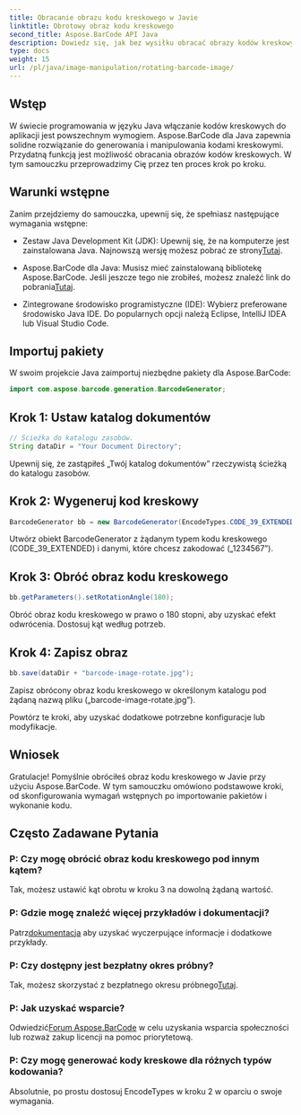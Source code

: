 ```yaml
---
title: Obracanie obrazu kodu kreskowego w Javie
linktitle: Obrotowy obraz kodu kreskowego
second_title: Aspose.BarCode API Java
description: Dowiedz się, jak bez wysiłku obracać obrazy kodów kreskowych w Javie, używając Aspose.BarCode. Kompleksowy przewodnik krok po kroku dla programistów Java.
type: docs
weight: 15
url: /pl/java/image-manipulation/rotating-barcode-image/
---
```


## Wstęp

W świecie programowania w języku Java włączanie kodów kreskowych do aplikacji jest powszechnym wymogiem. Aspose.BarCode dla Java zapewnia solidne rozwiązanie do generowania i manipulowania kodami kreskowymi. Przydatną funkcją jest możliwość obracania obrazów kodów kreskowych. W tym samouczku przeprowadzimy Cię przez ten proces krok po kroku.

## Warunki wstępne

Zanim przejdziemy do samouczka, upewnij się, że spełniasz następujące wymagania wstępne:

-  Zestaw Java Development Kit (JDK): Upewnij się, że na komputerze jest zainstalowana Java. Najnowszą wersję możesz pobrać ze strony[Tutaj](https://www.oracle.com/java/technologies/javase-downloads.html).

- Aspose.BarCode dla Java: Musisz mieć zainstalowaną bibliotekę Aspose.BarCode. Jeśli jeszcze tego nie zrobiłeś, możesz znaleźć link do pobrania[Tutaj](https://releases.aspose.com/barcode/java/).

- Zintegrowane środowisko programistyczne (IDE): Wybierz preferowane środowisko Java IDE. Do popularnych opcji należą Eclipse, IntelliJ IDEA lub Visual Studio Code.

## Importuj pakiety

W swoim projekcie Java zaimportuj niezbędne pakiety dla Aspose.BarCode:

```java
import com.aspose.barcode.generation.BarcodeGenerator;
```

## Krok 1: Ustaw katalog dokumentów

```java
// Ścieżka do katalogu zasobów.
String dataDir = "Your Document Directory";
```

Upewnij się, że zastąpiłeś „Twój katalog dokumentów” rzeczywistą ścieżką do katalogu zasobów.

## Krok 2: Wygeneruj kod kreskowy

```java
BarcodeGenerator bb = new BarcodeGenerator(EncodeTypes.CODE_39_EXTENDED, "1234567");
```

Utwórz obiekt BarcodeGenerator z żądanym typem kodu kreskowego (CODE_39_EXTENDED) i danymi, które chcesz zakodować („1234567”).

## Krok 3: Obróć obraz kodu kreskowego

```java
bb.getParameters().setRotationAngle(180);
```

Obróć obraz kodu kreskowego w prawo o 180 stopni, aby uzyskać efekt odwrócenia. Dostosuj kąt według potrzeb.

## Krok 4: Zapisz obraz

```java
bb.save(dataDir + "barcode-image-rotate.jpg");
```

Zapisz obrócony obraz kodu kreskowego w określonym katalogu pod żądaną nazwą pliku („barcode-image-rotate.jpg”).

Powtórz te kroki, aby uzyskać dodatkowe potrzebne konfiguracje lub modyfikacje.

## Wniosek

Gratulacje! Pomyślnie obróciłeś obraz kodu kreskowego w Javie przy użyciu Aspose.BarCode. W tym samouczku omówiono podstawowe kroki, od skonfigurowania wymagań wstępnych po importowanie pakietów i wykonanie kodu.

## Często Zadawane Pytania

### P: Czy mogę obrócić obraz kodu kreskowego pod innym kątem?
Tak, możesz ustawić kąt obrotu w kroku 3 na dowolną żądaną wartość.

### P: Gdzie mogę znaleźć więcej przykładów i dokumentacji?
 Patrz[dokumentacja](https://reference.aspose.com/barcode/java/) aby uzyskać wyczerpujące informacje i dodatkowe przykłady.

### P: Czy dostępny jest bezpłatny okres próbny?
 Tak, możesz skorzystać z bezpłatnego okresu próbnego[Tutaj](https://releases.aspose.com/).

### P: Jak uzyskać wsparcie?
 Odwiedzić[Forum Aspose.BarCode](https://forum.aspose.com/c/barcode/13) w celu uzyskania wsparcia społeczności lub rozważ zakup licencji na pomoc priorytetową.

### P: Czy mogę generować kody kreskowe dla różnych typów kodowania?
Absolutnie, po prostu dostosuj EncodeTypes w kroku 2 w oparciu o swoje wymagania.
